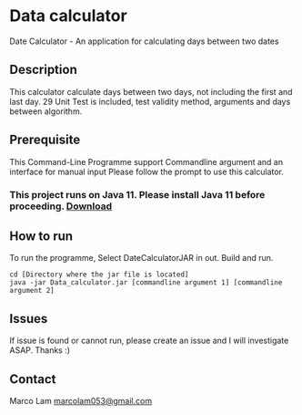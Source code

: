 # Data calculator
Date Calculator - An application for calculating days between two dates

## Description
This calculator calculate days between two days, not including the first and last day.
29 Unit Test is included, test validity method, arguments and days between algorithm.

## Prerequisite
This Command-Line Programme support Commandline argument and an interface for manual input
Please follow the prompt to use this calculator.

### This project runs on Java 11. Please install Java 11 before proceeding. [Download](https://www.oracle.com/technetwork/java/javase/downloads/jdk11-downloads-5066655.html)


## How to run
To run the programme, Select DateCalculatorJAR in out. Build and run.

```
cd [Directory where the jar file is located]
java -jar Data_calculator.jar [commandline argument 1] [commandline argument 2]
```
## Issues
If issue is found or cannot run, please create an issue and I will investigate ASAP. Thanks :)

## Contact
Marco Lam [marcolam053@gmail.com](mailto:marcolam053@gmail.com) 
